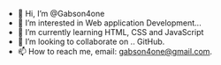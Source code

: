 - 👋 Hi, I’m @Gabson4one
- 👀 I’m interested in Web application Development...
- 🌱 I’m currently learning HTML, CSS and JavaScript
- 💞️ I’m looking to collaborate on .. GitHub.
- 📫 How to reach me, email: gabson4one@gmail.com.

<!---
Gabson4one/Gabson4one is a ✨ special ✨ repository because its `README.md` (this file) appears on your GitHub profile.
You can click the Preview link to take a look at your changes.
--->
